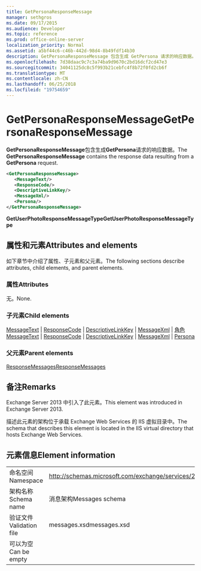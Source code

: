 ```yaml
---
title: GetPersonaResponseMessage
manager: sethgros
ms.date: 09/17/2015
ms.audience: Developer
ms.topic: reference
ms.prod: office-online-server
localization_priority: Normal
ms.assetid: a5bf44c6-c46b-442d-98d4-8b49fdf14b30
description: GetPersonaResponseMessage 包含生成 GetPersona 请求的响应数据。
ms.openlocfilehash: 7d38daac9c7c3a74ba9d9670c2bd16dcf2cd47e3
ms.sourcegitcommit: 34041125dc8c5f993b21cebfc4f8b72f0fd2cb6f
ms.translationtype: MT
ms.contentlocale: zh-CN
ms.lasthandoff: 06/25/2018
ms.locfileid: "19754659"
---
```

# <a name="getpersonaresponsemessage"></a><span data-ttu-id="6d797-103">GetPersonaResponseMessage</span><span class="sxs-lookup"><span data-stu-id="6d797-103">GetPersonaResponseMessage</span></span>

<span data-ttu-id="6d797-104">**GetPersonaResponseMessage**包含生成**GetPersona**请求的响应数据。</span><span class="sxs-lookup"><span data-stu-id="6d797-104">The **GetPersonaResponseMessage** contains the response data resulting from a **GetPersona** request.</span></span> 
  
```XML
<GetPersonaResponseMessage>
   <MessageText/>
   <ResponseCode/>
   <DescriptiveLinkKey/>
   <MessageXml/>
   <Persona/>
</GetPersonaResponseMessage>
```

 <span data-ttu-id="6d797-105">**GetUserPhotoResponseMessageType**</span><span class="sxs-lookup"><span data-stu-id="6d797-105">**GetUserPhotoResponseMessageType**</span></span>
## <a name="attributes-and-elements"></a><span data-ttu-id="6d797-106">属性和元素</span><span class="sxs-lookup"><span data-stu-id="6d797-106">Attributes and elements</span></span>

<span data-ttu-id="6d797-107">如下章节中介绍了属性、子元素和父元素。</span><span class="sxs-lookup"><span data-stu-id="6d797-107">The following sections describe attributes, child elements, and parent elements.</span></span>
  
### <a name="attributes"></a><span data-ttu-id="6d797-108">属性</span><span class="sxs-lookup"><span data-stu-id="6d797-108">Attributes</span></span>

<span data-ttu-id="6d797-109">无。</span><span class="sxs-lookup"><span data-stu-id="6d797-109">None.</span></span>
  
### <a name="child-elements"></a><span data-ttu-id="6d797-110">子元素</span><span class="sxs-lookup"><span data-stu-id="6d797-110">Child elements</span></span>

<span data-ttu-id="6d797-111">[MessageText](messagetext.md) | [ResponseCode](responsecode.md) | [DescriptiveLinkKey](descriptivelinkkey.md) | [MessageXml](messagexml.md) | [角色](persona.md)</span><span class="sxs-lookup"><span data-stu-id="6d797-111">[MessageText](messagetext.md) | [ResponseCode](responsecode.md) | [DescriptiveLinkKey](descriptivelinkkey.md) | [MessageXml](messagexml.md) | [Persona](persona.md)</span></span>
  
### <a name="parent-elements"></a><span data-ttu-id="6d797-112">父元素</span><span class="sxs-lookup"><span data-stu-id="6d797-112">Parent elements</span></span>

[<span data-ttu-id="6d797-113">ResponseMessages</span><span class="sxs-lookup"><span data-stu-id="6d797-113">ResponseMessages</span></span>](responsemessages.md)
  
## <a name="remarks"></a><span data-ttu-id="6d797-114">备注</span><span class="sxs-lookup"><span data-stu-id="6d797-114">Remarks</span></span>

<span data-ttu-id="6d797-115">Exchange Server 2013 中引入了此元素。</span><span class="sxs-lookup"><span data-stu-id="6d797-115">This element was introduced in Exchange Server 2013.</span></span>
  
<span data-ttu-id="6d797-116">描述此元素的架构位于承载 Exchange Web Services 的 IIS 虚拟目录中。</span><span class="sxs-lookup"><span data-stu-id="6d797-116">The schema that describes this element is located in the IIS virtual directory that hosts Exchange Web Services.</span></span>
  
## <a name="element-information"></a><span data-ttu-id="6d797-117">元素信息</span><span class="sxs-lookup"><span data-stu-id="6d797-117">Element information</span></span>

|||
|:-----|:-----|
|<span data-ttu-id="6d797-118">命名空间</span><span class="sxs-lookup"><span data-stu-id="6d797-118">Namespace</span></span>  <br/> |http://schemas.microsoft.com/exchange/services/2006/messages  <br/> |
|<span data-ttu-id="6d797-119">架构名称</span><span class="sxs-lookup"><span data-stu-id="6d797-119">Schema name</span></span>  <br/> |<span data-ttu-id="6d797-120">消息架构</span><span class="sxs-lookup"><span data-stu-id="6d797-120">Messages schema</span></span>  <br/> |
|<span data-ttu-id="6d797-121">验证文件</span><span class="sxs-lookup"><span data-stu-id="6d797-121">Validation file</span></span>  <br/> |<span data-ttu-id="6d797-122">messages.xsd</span><span class="sxs-lookup"><span data-stu-id="6d797-122">messages.xsd</span></span>  <br/> |
|<span data-ttu-id="6d797-123">可以为空</span><span class="sxs-lookup"><span data-stu-id="6d797-123">Can be empty</span></span>  <br/> ||
   

